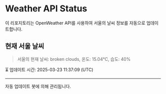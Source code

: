 
# Weather API Status

이 리포지토리는 OpenWeather API를 사용하여 서울의 날씨 정보를 자동으로 업데이트합니다.

## 현재 서울 날씨
> 서울의 현재 날씨: broken clouds, 온도: 15.04°C, 습도: 40%

⏳ 업데이트 시간: 2025-03-23 11:37:09 (UTC)

---
자동 업데이트 봇에 의해 관리됩니다.
